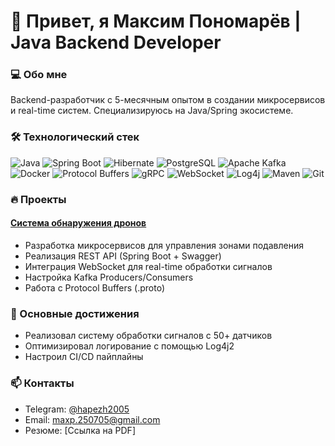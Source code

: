 # 👋 Привет, я Максим Пономарёв | Java Backend Developer

### 💻 Обо мне
Backend-разработчик с 5-месячным опытом в создании микросервисов и real-time систем. Специализируюсь на Java/Spring экосистеме.

### 🛠️ Технологический стек
![Java](https://img.shields.io/badge/Java-ED8B00?style=for-the-badge&logo=openjdk&logoColor=white)
![Spring Boot](https://img.shields.io/badge/Spring_Boot-6DB33F?style=for-the-badge&logo=springboot&logoColor=white)
![Hibernate](https://img.shields.io/badge/Hibernate-59666C?style=for-the-badge&logo=hibernate&logoColor=white)
![PostgreSQL](https://img.shields.io/badge/PostgreSQL-4169E1?style=for-the-badge&logo=postgresql&logoColor=white)
![Apache Kafka](https://img.shields.io/badge/Apache_Kafka-231F20?style=for-the-badge&logo=apachekafka&logoColor=white)
![Docker](https://img.shields.io/badge/Docker-2496ED?style=for-the-badge&logo=docker&logoColor=white)
![Protocol Buffers](https://img.shields.io/badge/Protocol_Buffers-3178C6?style=for-the-badge&logo=protobuf&logoColor=white)
![gRPC](https://img.shields.io/badge/gRPC-4285F4?style=for-the-badge&logo=google&logoColor=white)
![WebSocket](https://img.shields.io/badge/WebSocket-010101?style=for-the-badge&logo=websocket&logoColor=white)
![Log4j](https://img.shields.io/badge/Log4j-1F1F1F?style=for-the-badge&logo=apache&logoColor=white)
![Maven](https://img.shields.io/badge/Maven-C71A36?style=for-the-badge&logo=apachemaven&logoColor=white)
![Git](https://img.shields.io/badge/Git-F05032?style=for-the-badge&logo=git&logoColor=white)

### 🔥 Проекты
#### [Система обнаружения дронов](https://github.com/Maximys148/drone-detection-system)
- Разработка микросервисов для управления зонами подавления
- Реализация REST API (Spring Boot + Swagger)
- Интеграция WebSocket для real-time обработки сигналов
- Настройка Kafka Producers/Consumers
- Работа с Protocol Buffers (.proto)

### 📌 Основные достижения
- Реализовал систему обработки сигналов с 50+ датчиков
- Оптимизировал логирование с помощью Log4j2
- Настроил CI/CD пайплайны

### 📫 Контакты
- Telegram: [@hapezh2005](https://t.me/hapezh2005)
- Email: maxp.250705@gmail.com
- Резюме: [Ссылка на PDF]
